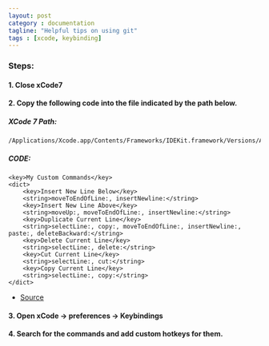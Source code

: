 ```yaml
---
layout: post
category : documentation
tagline: "Helpful tips on using git"
tags : [xcode, keybinding]
---
```


### Steps:

#### 1. Close xCode7

#### 2. Copy the following code into the file indicated by the path below.

##### XCode 7 Path:
``` url
/Applications/Xcode.app/Contents/Frameworks/IDEKit.framework/Versions/A/Resources/IDETextKeyBindingSet.plist
```
##### CODE:

```
<key>My Custom Commands</key>
<dict>
    <key>Insert New Line Below</key>
    <string>moveToEndOfLine:, insertNewline:</string>
    <key>Insert New Line Above</key>
    <string>moveUp:, moveToEndOfLine:, insertNewline:</string>
    <key>Duplicate Current Line</key>
    <string>selectLine:, copy:, moveToEndOfLine:, insertNewline:, paste:, deleteBackward:</string>
    <key>Delete Current Line</key>
    <string>selectLine:, delete:</string>
    <key>Cut Current Line</key>
    <string>selectLine:, cut:</string>
    <key>Copy Current Line</key>
    <string>selectLine:, copy:</string>
</dict>
```

- [Source](https://stackoverflow.com/questions/27006557/adding-custom-key-bindings-to-xcode)


#### 3. Open xCode -> preferences -> Keybindings

#### 4. Search for the commands and add custom hotkeys for them.
